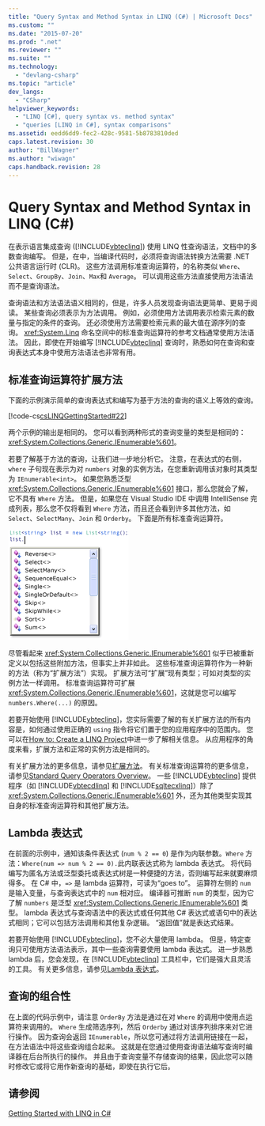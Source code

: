 ```yaml
---
title: "Query Syntax and Method Syntax in LINQ (C#) | Microsoft Docs"
ms.custom: ""
ms.date: "2015-07-20"
ms.prod: ".net"
ms.reviewer: ""
ms.suite: ""
ms.technology: 
  - "devlang-csharp"
ms.topic: "article"
dev_langs: 
  - "CSharp"
helpviewer_keywords: 
  - "LINQ [C#], query syntax vs. method syntax"
  - "queries [LINQ in C#], syntax comparisons"
ms.assetid: eedd6dd9-fec2-428c-9581-5b8783810ded
caps.latest.revision: 30
author: "BillWagner"
ms.author: "wiwagn"
caps.handback.revision: 28
---
```

# Query Syntax and Method Syntax in LINQ (C#)
在表示语言集成查询 \([!INCLUDE[vbteclinq](../../../../csharp/includes/vbteclinq-md.md)]\) 使用 LINQ 性查询语法，文档中的多数查询编写。  但是，在中，当编译代码时，必须将查询语法转换方法需要 .NET 公共语言运行时 \(CLR\)。  这些方法调用标准查询运算符，的名称类似 `Where`、`Select`、`GroupBy`、`Join`、`Max`和 `Average`。  可以调用这些方法直接使用方法语法而不是查询语法。  
  
 查询语法和方法语法语义相同的，但是，许多人员发现查询语法更简单、更易于阅读。  某些查询必须表示为方法调用。  例如，必须使用方法调用表示检索元素的数量与指定的条件的查询。  还必须使用方法需要检索元素的最大值在源序列的查询。  <xref:System.Linq> 命名空间中的标准查询运算符的参考文档通常使用方法语法。  因此，即使在开始编写 [!INCLUDE[vbteclinq](../../../../csharp/includes/vbteclinq-md.md)] 查询时，熟悉如何在查询和查询表达式本身中使用方法语法也非常有用。  
  
## 标准查询运算符扩展方法  
 下面的示例演示简单的查询表达式和编写为基于方法的查询的语义上等效的查询。  
  
 [!code-cs[csLINQGettingStarted#22](../../../../csharp/programming-guide/concepts/linq/codesnippet/csharp/GettingStarted/Class1.cs#22)]  
  
 两个示例的输出是相同的。  您可以看到两种形式的查询变量的类型是相同的：<xref:System.Collections.Generic.IEnumerable%601>。  
  
 若要了解基于方法的查询，让我们进一步地分析它。  注意，在表达式的右侧，`where` 子句现在表示为对 `numbers` 对象的实例方法，在您重新调用该对象时其类型为 `IEnumerable<int>`。  如果您熟悉泛型 <xref:System.Collections.Generic.IEnumerable%601> 接口，那么您就会了解，它不具有 `Where` 方法。  但是，如果您在 Visual Studio IDE 中调用 IntelliSense 完成列表，那么您不仅将看到 `Where` 方法，而且还会看到许多其他方法，如 `Select`、`SelectMany`、`Join` 和 `Orderby`。  下面是所有标准查询运算符。  
  
 ![Intellisense 中的标准查询运算符](../../../../csharp/programming-guide/concepts/linq/media/standardqueryops.png "StandardQueryOps")  
  
 尽管看起来 <xref:System.Collections.Generic.IEnumerable%601> 似乎已被重新定义以包括这些附加方法，但事实上并非如此。  这些标准查询运算符作为一种新的方法（称为“扩展方法”）实现。  扩展方法可“扩展”现有类型；可如对类型的实例方法一样调用。  标准查询运算符可扩展 <xref:System.Collections.Generic.IEnumerable%601>，这就是您可以编写 `numbers.Where(...)` 的原因。  
  
 若要开始使用 [!INCLUDE[vbteclinq](../../../../csharp/includes/vbteclinq-md.md)]，您实际需要了解的有关扩展方法的所有内容是，如何通过使用正确的 `using` 指令将它们置于您的应用程序中的范围内。  您可以在[How to: Create a LINQ Project](../Topic/How%20to:%20Create%20a%20LINQ%20Project.md)中进一步了解相关信息。  从应用程序的角度来看，扩展方法和正常的实例方法是相同的。  
  
 有关扩展方法的更多信息，请参见[扩展方法](../../../../csharp/programming-guide/classes-and-structs/extension-methods.md)。  有关标准查询运算符的更多信息，请参见[Standard Query Operators Overview](../../../../visual-basic/programming-guide/concepts/linq/standard-query-operators-overview.md)。  一些 [!INCLUDE[vbteclinq](../../../../csharp/includes/vbteclinq-md.md)] 提供程序（如 [!INCLUDE[vbtecdlinq](../../../../csharp/includes/vbtecdlinq-md.md)] 和 [!INCLUDE[sqltecxlinq](../../../../csharp/programming-guide/concepts/linq/includes/sqltecxlinq-md.md)]）除了 <xref:System.Collections.Generic.IEnumerable%601> 外，还为其他类型实现其自身的标准查询运算符和其他扩展方法。  
  
## Lambda 表达式  
 在前面的示例中，通知该条件表达式 \(`num % 2 == 0`\) 是作为内联参数。`Where` 方法：`Where(num => num % 2 == 0).`此内联表达式称为 lambda 表达式。  将代码编写为匿名方法或泛型委托或表达式树是一种便捷的方法，否则编写起来就要麻烦得多。  在 C\# 中，`=>` 是 lambda 运算符，可读为“goes to”。  运算符左侧的 `num` 是输入变量，与查询表达式中的 `num` 相对应。  编译器可推断 `num` 的类型，因为它了解 `numbers` 是泛型 <xref:System.Collections.Generic.IEnumerable%601> 类型。  lambda 表达式与查询语法中的表达式或任何其他 C\# 表达式或语句中的表达式相同；它可以包括方法调用和其他复杂逻辑。  “返回值”就是表达式结果。  
  
 若要开始使用 [!INCLUDE[vbteclinq](../../../../csharp/includes/vbteclinq-md.md)]，您不必大量使用 lambda。  但是，特定查询只可使用方法语法表示，其中一些查询需要使用 lambda 表达式。  进一步熟悉 lambda 后，您会发现，在 [!INCLUDE[vbteclinq](../../../../csharp/includes/vbteclinq-md.md)] 工具栏中，它们是强大且灵活的工具。  有关更多信息，请参见[Lambda 表达式](../../../../csharp/programming-guide/statements-expressions-operators/lambda-expressions.md)。  
  
## 查询的组合性  
 在上面的代码示例中，请注意 `OrderBy` 方法是通过在对 `Where` 的调用中使用点运算符来调用的。  `Where` 生成筛选序列，然后 `Orderby` 通过对该序列排序来对它进行操作。  因为查询会返回 `IEnumerable`，所以您可通过将方法调用链接在一起，在方法语法中将这些查询组合起来。  这就是在您通过使用查询语法编写查询时编译器在后台所执行的操作。  并且由于查询变量不存储查询的结果，因此您可以随时修改它或将它用作新查询的基础，即使在执行它后。  
  
## 请参阅  
 [Getting Started with LINQ in C\#](../../../../csharp/programming-guide/concepts/linq/getting-started-with-linq.md)